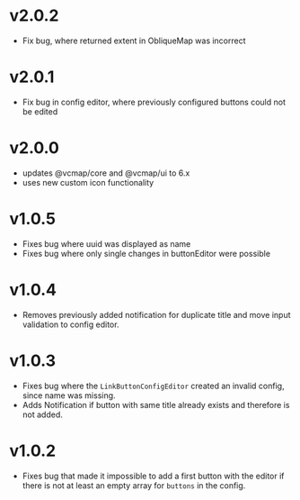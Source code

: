 # v2.0.2

- Fix bug, where returned extent in ObliqueMap was incorrect

# v2.0.1

- Fix bug in config editor, where previously configured buttons could not be edited

# v2.0.0

- updates @vcmap/core and @vcmap/ui to 6.x
- uses new custom icon functionality

# v1.0.5

- Fixes bug where uuid was displayed as name
- Fixes bug where only single changes in buttonEditor were possible

# v1.0.4

- Removes previously added notification for duplicate title and move input validation to config editor.

# v1.0.3

- Fixes bug where the `LinkButtonConfigEditor` created an invalid config, since name was missing.
- Adds Notification if button with same title already exists and therefore is not added.

# v1.0.2

- Fixes bug that made it impossible to add a first button with the editor if there is not at least an empty array for `buttons` in the config.
